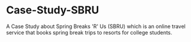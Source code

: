 # Case-Study-SBRU
A Case Study about Spring Breaks 'R' Us (SBRU) which is an online travel service that books spring break trips to resorts for college students.
